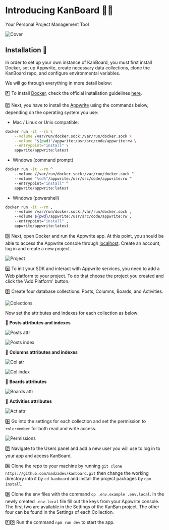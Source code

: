 # Introducing KanBoard 🚀✨

Your Personal Project Management Tool

![Cover](cover.png)

## Installation 📄

In order to set up your own instance of KanBoard, you must first install Docker, set up Appwrite, create necessary data collections, clone the KanBoard repo, and configure environmental variables.

We will go through everything in more detail below:

1️⃣ To install [Docker](https://docker.com), check the official installation guidelines [here](https://docs.docker.com/get-docker/).

2️⃣ Next, you have to install the [Appwrite](https://appwrite.io) using the commands below, depending on the operating system you use:

- Mac / Linux or Unix compatible:

```bash
docker run -it --rm \
    --volume /var/run/docker.sock:/var/run/docker.sock \
    --volume "$(pwd)"/appwrite:/usr/src/code/appwrite:rw \
    --entrypoint="install" \
    appwrite/appwrite:latest
```

- Windows (command prompt)

```bash
docker run -it --rm ^
    --volume //var/run/docker.sock:/var/run/docker.sock ^
    --volume "%cd%"/appwrite:/usr/src/code/appwrite:rw ^
    --entrypoint="install" ^
    appwrite/appwrite:latest
```

- Windows (powershell)

```bash
docker run -it --rm ,
    --volume /var/run/docker.sock:/var/run/docker.sock ,
    --volume ${pwd}/appwrite:/usr/src/code/appwrite:rw ,
    --entrypoint="install" ,
    appwrite/appwrite:latest
```

3️⃣ Next, open Docker and run the Appwrite app. At this point, you should be able to access the Appwrite console through [localhost](http://localhost). Create an account, log in and create a new project.

![Project](https://dev-to-uploads.s3.amazonaws.com/uploads/articles/25tfvxw0dowvkfeen2xg.png)

4️⃣ To init your SDK and interact with Appwrite services, you need to add a Web platform to your project. To do that choose the project you created and click the 'Add Platform' button.

5️⃣ Create four database collections: Posts, Columns, Boards, and Activities.

![Colections](https://dev-to-uploads.s3.amazonaws.com/uploads/articles/ctwjhu525coft3pvtai6.png)

Now set the attributes and indexes for each collection as below:

🔻 **Posts attributes and indexes**

![Posts attr](https://dev-to-uploads.s3.amazonaws.com/uploads/articles/z3dhg30kix9olgayho3a.png)

![Posts index](https://dev-to-uploads.s3.amazonaws.com/uploads/articles/owu3u7fmfr9m2be4s9pl.png)

🔻 **Columns attributes and indexes**

![Col atr](https://dev-to-uploads.s3.amazonaws.com/uploads/articles/87zuih5khbbm25eg29bp.png)

![Col index](https://dev-to-uploads.s3.amazonaws.com/uploads/articles/nvyp8pz14x2a2ejn2jl2.png)

🔻 **Boards attributes**

![Boards attr](https://dev-to-uploads.s3.amazonaws.com/uploads/articles/2ystfd16c3cu59ctps80.png)

🔻 **Activities attributes**

![Act attr](https://dev-to-uploads.s3.amazonaws.com/uploads/articles/dktepm3p800qlb3s1i83.png)

6️⃣ Go into the settings for each collection and set the permission to `role:member` for both read and write access.

![Permissions](https://dev-to-uploads.s3.amazonaws.com/uploads/articles/6q0a10ka1y70fgr3sh2g.png)

7️⃣ Navigate to the Users panel and add a new user you will use to log in to your app and access KanBoard.

8️⃣ Clone the repo to your machine by running `git clone https://github.com/madzadev/kanboard.git` then change the working directory into it by `cd kanboard` and install the project packages by `npm install`.

9️⃣ Clone the env files with the command `cp .env.example .env.local`. In the newly created `.env.local` file fill out the keys from your Appwrite console. The first two are available in the Settings of the KanBan project. The other four can be found in the Settings of each Collection.

1️⃣0️⃣ Run the command `npm run dev` to start the app.
